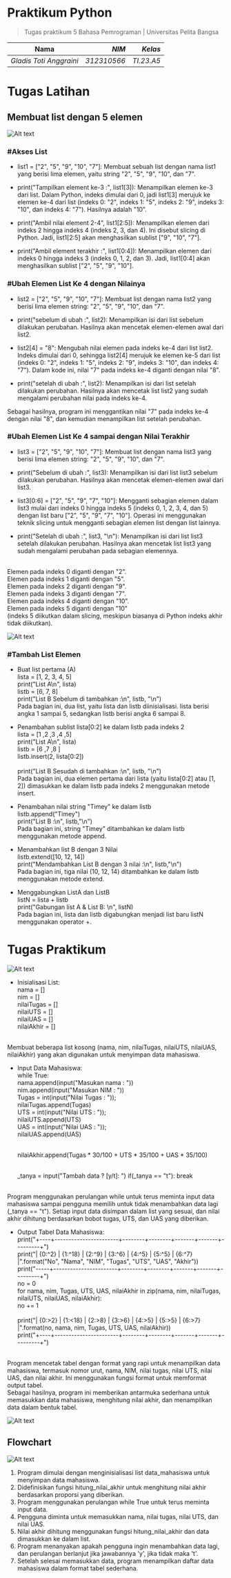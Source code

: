 # <strong> Praktikum Python </strong>
>Tugas praktikum 5 Bahasa Pemrograman | Universitas Pelita Bangsa

| Nama                    |  *NIM*           | *Kelas*      |
|:-----------------------:|-----------------:|-------------:|
|*Gladis Toti Anggraini*  | *312310566*      |  *TI.23.A5*  |

# Tugas Latihan

## Membuat list dengan 5 elemen
![Alt text](image-1.png) 

### #Akses List
* list1 = ["2", "5", "9", "10", "7"]: Membuat sebuah list dengan nama list1 yang berisi lima elemen, yaitu string "2", "5", "9", "10", dan "7".

* print("Tampilkan element ke-3 :", list1[3]): Menampilkan elemen ke-3 dari list. Dalam Python, indeks dimulai dari 0, jadi list1[3] merujuk ke elemen ke-4 dari list (indeks 0: "2", indeks 1: "5", indeks 2: "9", indeks 3: "10", dan indeks 4: "7"). Hasilnya adalah "10".

* print("Ambil nilai element 2-4", list1[2:5]): Menampilkan elemen dari indeks 2 hingga indeks 4 (indeks 2, 3, dan 4). Ini disebut slicing di Python. Jadi, list1[2:5] akan menghasilkan sublist ["9", "10", "7"].

* print("Ambil element terakhir :", list1[0:4]): Menampilkan elemen dari indeks 0 hingga indeks 3 (indeks 0, 1, 2, dan 3). Jadi, list1[0:4] akan menghasilkan sublist ["2", "5", "9", "10"].

### #Ubah Elemen List Ke 4 dengan Nilainya

* list2 = ["2", "5", "9", "10", "7"]: Membuat list dengan nama list2 yang berisi lima elemen string: "2", "5", "9", "10", dan "7".

* print("sebelum di ubah :", list2): Menampilkan isi dari list sebelum dilakukan perubahan. Hasilnya akan mencetak elemen-elemen awal dari list2.

* list2[4] = "8": Mengubah nilai elemen pada indeks ke-4 dari list list2. Indeks dimulai dari 0, sehingga list2[4] merujuk ke elemen ke-5 dari list (indeks 0: "2", indeks 1: "5", indeks 2: "9", indeks 3: "10", dan indeks 4: "7"). Dalam kode ini, nilai "7" pada indeks ke-4 diganti dengan nilai "8".

* print("setelah di ubah :", list2): Menampilkan isi dari list setelah dilakukan perubahan. Hasilnya akan mencetak list list2 yang sudah mengalami perubahan nilai pada indeks ke-4.

Sebagai hasilnya, program ini menggantikan nilai "7" pada indeks ke-4 dengan nilai "8", dan kemudian menampilkan list setelah perubahan.

### #Ubah Elemen List Ke 4 sampai dengan Nilai Terakhir

* list3 = ["2", "5", "9", "10", "7"]: Membuat list dengan nama list3 yang berisi lima elemen string: "2", "5", "9", "10", dan "7".

* print("Sebelum di ubah :", list3): Menampilkan isi dari list list3 sebelum dilakukan perubahan. Hasilnya akan mencetak elemen-elemen awal dari list3.

* list3[0:6] = ["2", "5", "9", "7", "10"]: Mengganti sebagian elemen dalam list3 mulai dari indeks 0 hingga indeks 5 (indeks 0, 1, 2, 3, 4, dan 5) dengan list baru ["2", "5", "9", "7", "10"]. Operasi ini menggunakan teknik slicing untuk mengganti sebagian elemen list dengan list lainnya.

* print("Setelah di ubah :", list3, "\n"): Menampilkan isi dari list list3 setelah dilakukan perubahan. Hasilnya akan mencetak list list3 yang sudah mengalami perubahan pada sebagian elemennya.

<br>Elemen pada indeks 0 diganti dengan "2".
<br>Elemen pada indeks 1 diganti dengan "5".
<br>Elemen pada indeks 2 diganti dengan "9".
<br>Elemen pada indeks 3 diganti dengan "7".
<br>Elemen pada indeks 4 diganti dengan "10".
<br>Elemen pada indeks 5 diganti dengan "10" 
<br>(indeks 5 diikutkan dalam slicing, meskipun biasanya di Python indeks akhir tidak diikutkan).


![Alt text](image-2.png)

### #Tambah List Elemen
* Buat list pertama (A)
<br>lista  = [1, 2, 3, 4, 5]
<br>print("List A\n", lista)
<br>listb  = [6, 7, 8]
<br>print("List B Sebelum di tambahkan :\n", listb, "\n")
<br>Pada bagian ini, dua list, yaitu lista dan listb diinisialisasi. lista berisi angka 1 sampai 5, sedangkan listb berisi angka 6 sampai 8.

* Penambahan sublist lista[0:2] ke dalam listb pada indeks 2
<br>lista  = [1 ,2 ,3 ,4 ,5]
<br>print("List A\n", lista)
<br>listb  = [6 ,7 ,8 ]
<br>listb.insert(2, lista[0:2])  
<br>print("List B Sesudah di tambahkan :\n", listb, "\n")
<br>Pada bagian ini, dua elemen pertama dari lista (yaitu lista[0:2] atau [1, 2]) dimasukkan ke dalam listb pada indeks 2 menggunakan metode insert.

* Penambahan nilai string "Timey" ke dalam listb
<br>listb.append("Timey")
<br>print("List B :\n", listb,"\n")
<br>Pada bagian ini, string "Timey" ditambahkan ke dalam listb menggunakan metode append.

* Menambahkan list B dengan 3 Nilai
<br>listb.extend([10, 12, 14])
<br>print("Mendambahkan List B dengan 3 nilai :\n", listb,"\n")
<br>Pada bagian ini, tiga nilai (10, 12, 14) ditambahkan ke dalam listb menggunakan metode extend.

* Menggabungkan ListA dan ListB 
<br>listN = lista + listb
<br>print("Gabungan list A & List B: \n", listN)
<br>Pada bagian ini, lista dan listb digabungkan menjadi list baru listN menggunakan operator +.




# Tugas Praktikum 
![Alt text](image-3.png)

* Inisialisasi List:
<br>nama = []
<br>nim = []
<br>nilaiTugas = []
<br>nilaiUTS = []
<br>nilaiUAS = []
<br>nilaiAkhir = []

<br>Membuat beberapa list kosong (nama, nim, nilaiTugas, nilaiUTS, nilaiUAS, nilaiAkhir) yang akan digunakan untuk menyimpan data mahasiswa.

* Input Data Mahasiswa:
<br>while True:
   <br>nama.append(input("Masukan nama : "))
    <br>nim.append(input("Masukan NIM  : "))
    <br>Tugas = int(input("Nilai Tugas  : ")); 
    <br>nilaiTugas.append(Tugas)
    <br>UTS   = int(input("Nilai UTS    : ")); 
    <br>nilaiUTS.append(UTS)
    <br>UAS   = int(input("Nilai UAS    : ")); 
    <br>nilaiUAS.append(UAS)

    <br>nilaiAkhir.append(Tugas * 30/100 + UTS * 35/100 + UAS * 35/100)

    <br>_tanya = input("Tambah data ? [y/t]: ")
    if(_tanya == "t"):
        break

<br>Program menggunakan perulangan while untuk terus meminta input data mahasiswa sampai pengguna memilih untuk tidak menambahkan data lagi (_tanya == "t"). Setiap input data disimpan dalam list yang sesuai, dan nilai akhir dihitung berdasarkan bobot tugas, UTS, dan UAS yang diberikan.

* Output Tabel Data Mahasiswa:
<br>print("+----+-----------------------+--------+--------+-------+-------+---------+")
<br>print("| {0:^2} | {1:^18} | {2:^9} | {3:^6} | {4:^5} | {5:^5} | {6:^7} |".format("No", "Nama", "NIM", "Tugas", "UTS", "UAS", "Akhir"))
<br>print("-----+-----------------------+--------+--------+-------+-------+---------+")
<br>no = 0
<br>for nama, nim, Tugas, UTS, UAS, nilaiAkhir in zip(nama, nim, nilaiTugas, nilaiUTS, nilaiUAS, nilaiAkhir):
<br>no += 1    
<br>print("| {0:>2} | {1:<18} | {2:>8} | {3:>6} | {4:>5} | {5:>5} | {6:>7} |".format(no, nama, nim, Tugas, UTS, UAS, nilaiAkhir))
<br>print("+----+-----------------------+--------+--------+-------+-------+---------+")

<br>Program mencetak tabel dengan format yang rapi untuk menampilkan data mahasiswa, termasuk nomor urut, nama, NIM, nilai tugas, nilai UTS, nilai UAS, dan nilai akhir. Ini menggunakan fungsi format untuk memformat output tabel.
<br>Sebagai hasilnya, program ini memberikan antarmuka sederhana untuk memasukkan data mahasiswa, menghitung nilai akhir, dan menampilkan data dalam bentuk tabel.

![Alt text](image-6.png)

## Flowchart
![Alt text](image-5.png)

1. Program dimulai dengan menginisialisasi list data_mahasiswa untuk menyimpan data mahasiswa.
2. Didefinisikan fungsi hitung_nilai_akhir untuk menghitung nilai akhir berdasarkan proporsi yang diberikan.
3. Program menggunakan perulangan while True untuk terus meminta input data.
4. Pengguna diminta untuk memasukkan nama, nilai tugas, nilai UTS, dan nilai UAS.
5. Nilai akhir dihitung menggunakan fungsi hitung_nilai_akhir dan data dimasukkan ke dalam list.
6. Program menanyakan apakah pengguna ingin menambahkan data lagi, dan perulangan berlanjut jika jawabannya 'y', jika tidak maka 't'.
7. Setelah selesai memasukkan data, program menampilkan daftar data mahasiswa dalam format tabel sederhana.

